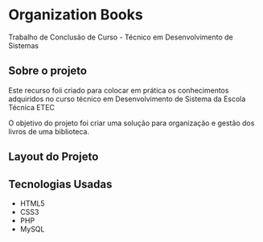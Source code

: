 # Organization Books
 
Trabalho de Conclusão de Curso - Técnico em Desenvolvimento de Sistemas 

## Sobre o projeto
Este recurso foii criado para colocar em prática os conhecimentos adquiridos no curso técnico em Desenvolvimento de Sistema da Escola Técnica ETEC

O objetivo do projeto foi criar uma solução para organização e gestão dos livros de uma biblioteca. 

## Layout do Projeto


## Tecnologias Usadas
* HTML5
* CSS3
* PHP 
* MySQL
